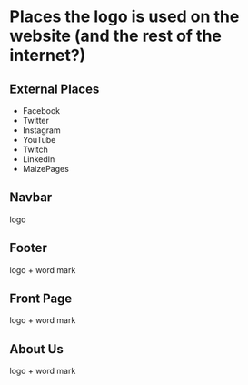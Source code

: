 # Places the logo is used on the website (and the rest of the internet?)

## External Places

* Facebook
* Twitter
* Instagram
* YouTube
* Twitch
* LinkedIn
* MaizePages

## Navbar

logo

## Footer

logo + word mark

## Front Page

logo + word mark

## About Us

logo + word mark